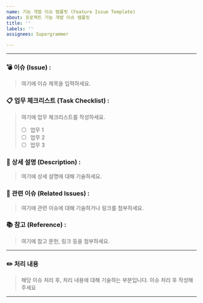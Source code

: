 ```yaml
---
name: 기능 개발 이슈 템플릿 (Feature Issue Template)
about: 프로젝트 기능 개발 이슈 템플릿
title: ''
labels: ''
assignees: Supergrammer

---
```


***
### 💣 이슈 (Issue) :

> 여기에 이슈 제목을 입력하세요.

### 📋 업무 체크리스트 (Task Checklist) :

> 여기에 업무 체크리스트를 작성하세요.
>
> - [ ] 업무 1
> - [ ] 업무 2
> - [ ] 업무 3

### 📜 상세 설명 (Description) :

> 여기에 상세 설명에 대해 기술하세요.

### 🔗 관련 이슈 (Related Issues) :

> 여기에 관련 이슈에 대해 기술하거나 링크를 첨부하세요.

### 📚 참고 (Reference) :

> 여기에 참고 문헌, 링크 등을 첨부하세요.
***
### ✏️ 처리 내용

> 해당 이슈 처리 후, 처리 내용에 대해 기술하는 부분입니다.
> 이슈 처리 후 작성해 주세요
***
